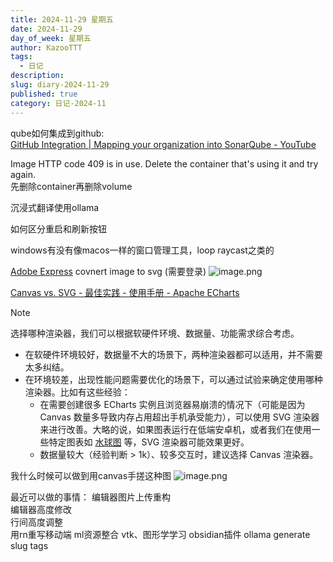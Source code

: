 ```yaml
---
title: 2024-11-29 星期五
date: 2024-11-29
day_of_week: 星期五
author: KazooTTT
tags:
  - 日记
description: 
slug: diary-2024-11-29
published: true
category: 日记-2024-11
---
```


qube如何集成到github:  
[GitHub Integration | Mapping your organization into SonarQube - YouTube](https://www.youtube.com/watch?v=6zvBuZr8CeI)


Image HTTP code 409 is in use. Delete the container that's using it and try again.  
先删除container再删除volume

沉浸式翻译使用ollama

如何区分重启和刷新按钮

windows有没有像macos一样的窗口管理工具，loop raycast之类的

[Adobe Express](https://new.express.adobe.com/tools/convert-to-svg)
covnert image to svg (需要登录)
![image.png](https://pictures.kazoottt.top/2024/11/20241129-771df278cae6c89066af0a9a882f3ff9.png)



[Canvas vs. SVG - 最佳实践 - 使用手册 - Apache ECharts](https://echarts.apache.org/handbook/zh/best-practices/canvas-vs-svg/)

> [!note]
> 选择哪种渲染器，我们可以根据软硬件环境、数据量、功能需求综合考虑。
> - 在软硬件环境较好，数据量不大的场景下，两种渲染器都可以适用，并不需要太多纠结。
> - 在环境较差，出现性能问题需要优化的场景下，可以通过试验来确定使用哪种渲染器。比如有这些经验：
>     - 在需要创建很多 ECharts 实例且浏览器易崩溃的情况下（可能是因为 Canvas 数量多导致内存占用超出手机承受能力），可以使用 SVG 渲染器来进行改善。大略的说，如果图表运行在低端安卓机，或者我们在使用一些特定图表如 [水球图](https://ecomfe.github.io/echarts-liquidfill/example/) 等，SVG 渲染器可能效果更好。
>     - 数据量较大（经验判断 > 1k）、较多交互时，建议选择 Canvas 渲染器。

我什么时候可以做到用canvas手搓这种图
![image.png](https://pictures.kazoottt.top/2024/11/20241129-60d83ca2693fd5e9774743f352039c2b.png)


最近可以做的事情：
编辑器图片上传重构  
编辑器高度修改  
行间高度调整  
用rn重写移动端
ml资源整合
vtk、图形学学习
obsidian插件 ollama generate slug tags